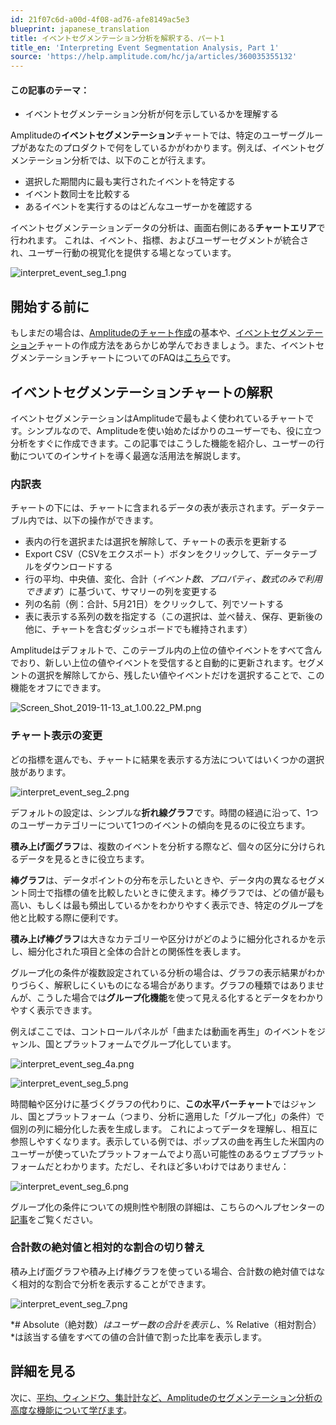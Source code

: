```yaml
---
id: 21f07c6d-a00d-4f08-ad76-afe8149ac5e3
blueprint: japanese_translation
title: イベントセグメンテーション分析を解釈する、パート1
title_en: 'Interpreting Event Segmentation Analysis, Part 1'
source: 'https://help.amplitude.com/hc/ja/articles/360035355132'
---
```

#### この記事のテーマ：

* イベントセグメンテーション分析が何を示しているかを理解する

Amplitudeの**イベントセグメンテーション**チャートでは、特定のユーザーグループがあなたのプロダクトで何をしているかがわかります。例えば、イベントセグメンテーション分析では、以下のことが行えます。

* 選択した期間内に最も実行されたイベントを特定する
* イベント数同士を比較する
* あるイベントを実行するのはどんなユーザーかを確認する

イベントセグメンテーションデータの分析は、画面右側にある**チャートエリア**で行われます。 これは、イベント、指標、およびユーザーセグメントが統合され、ユーザー行動の視覚化を提供する場となっています。

![interpret_event_seg_1.png](/docs/output/img/jp/interpret-event-seg-1-png.png)

## 開始する前に

もしまだの場合は、[Amplitudeのチャート作成](/docs/analytics/charts/build-charts-add-events)の基本や、[イベントセグメンテーション](/docs/analytics/charts/event-segmentation/event-segmentation-build)チャートの作成方法をあらかじめ学んでおきましょう。また、イベントセグメンテーションチャートについてのFAQは[こちら](https://help.amplitude.com/hc/en-us/articles/360052734691)です。

## イベントセグメンテーションチャートの解釈

イベントセグメンテーションはAmplitudeで最もよく使われているチャートです。シンプルなので、Amplitudeを使い始めたばかりのユーザーでも、役に立つ分析をすぐに作成できます。この記事ではこうした機能を紹介し、ユーザーの行動についてのインサイトを導く最適な活用法を解説します。

### 内訳表

チャートの下には、チャートに含まれるデータの表が表示されます。データテーブル内では、以下の操作ができます。

* 表内の行を選択または選択を解除して、チャートの表示を更新する
* Export CSV（CSVをエクスポート）ボタンをクリックして、データテーブルをダウンロードする
* 行の平均、中央値、変化、合計（*イベント数、プロパティ、数式のみで利用できます*）に基づいて、サマリーの列を変更する
* 列の名前（例：合計、5月21日）をクリックして、列でソートする
* 表に表示する系列の数を指定する（この選択は、並べ替え、保存、更新後の他に、チャートを含むダッシュボードでも維持されます）

Amplitudeはデフォルトで、このテーブル内の上位の値やイベントをすべて含んでおり、新しい上位の値やイベントを受信すると自動的に更新されます。セグメントの選択を解除してから、残したい値やイベントだけを選択することで、この機能をオフにできます。

![Screen_Shot_2019-11-13_at_1.00.22_PM.png](/docs/output/img/jp/screen-shot-2019-11-13-at-1-00-22-pm-png.png)

### チャート表示の変更

どの指標を選んでも、チャートに結果を表示する方法についてはいくつかの選択肢があります。

![interpret_event_seg_2.png](/docs/output/img/jp/interpret-event-seg-2-png.png)

デフォルトの設定は、シンプルな**折れ線グラフ**です。時間の経過に沿って、1つのユーザーカテゴリーについて1つのイベントの傾向を見るのに役立ちます。

**積み上げ面グラフ**は、複数のイベントを分析する際など、個々の区分に分けられるデータを見るときに役立ちます。

**棒グラフ**は、データポイントの分布を示したいときや、データ内の異なるセグメント同士で指標の値を比較したいときに使えます。棒グラフでは、どの値が最も高い、もしくは最も頻出しているかをわかりやすく表示でき、特定のグループを他と比較する際に便利です。

**積み上げ棒グラフ**は大きなカテゴリーや区分けがどのように細分化されるかを示し、細分化された項目と全体の合計との関係性を表します。

グループ化の条件が複数設定されている分析の場合は、グラフの表示結果がわかりづらく、解釈しにくいものになる場合があります。グラフの種類ではありませんが、こうした場合では**グループ化機能**を使って見える化するとデータをわかりやすく表示できます。

例えばここでは、コントロールパネルが「曲または動画を再生」のイベントをジャンル、国とプラットフォームでグループ化しています。

![interpret_event_seg_4a.png](/docs/output/img/jp/interpret-event-seg-4a-png.png)  

![interpret_event_seg_5.png](/docs/output/img/jp/interpret-event-seg-5-png.png)

時間軸や区分けに基づくグラフの代わりに、**この水平バーチャート**ではジャンル、国とプラットフォーム（つまり、分析に適用した「グループ化」の条件）で個別の列に細分化した表を生成します。 これによってデータを理解し、相互に参照しやすくなります。表示している例では、ポップスの曲を再生した米国内のユーザーが使っていたプラットフォームでより高い可能性のあるウェブプラットフォームだとわかります。ただし、それほど多いわけではありません：

![interpret_event_seg_6.png](/docs/output/img/jp/interpret-event-seg-6-png.png)

グループ化の条件についての規則性や制限の詳細は、こちらのヘルプセンターの[記事](/docs/analytics/charts/group-by)をご覧ください。 

### 合計数の絶対値と相対的な割合の切り替え

積み上げ面グラフや積み上げ棒グラフを使っている場合、合計数の絶対値ではなく相対的な割合で分析を表示することができます。

![interpret_event_seg_7.png](/docs/output/img/jp/interpret-event-seg-7-png.png)

*# Absolute（絶対数）*はユーザー数の合計を表示し、*% Relative（相対割合）*は該当する値をすべての値の合計値で割った比率を表示します。

## 詳細を見る

次に、[平均、ウィンドウ、集計計など、Amplitudeのセグメンテーション分析の高度な機能について学びます](/docs/analytics/charts/event-segmentation/event-segmentation-interpret-2)。
